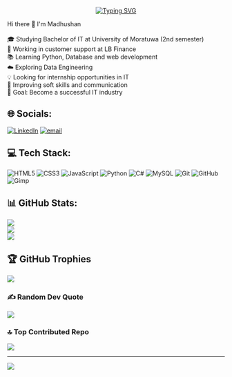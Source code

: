 <p align="center">
  <a href="https://github.com/01-Madhu">
    <img src="https://readme-typing-svg.demolab.com?font=Fira+Code&weight=600&pause=1000&color=0A66C2&center=true&vCenter=true&width=440&lines=Hi+I'm+Madhushan+Sangaralingam;Computer+Engineering+Undergraduate;Future+Tech+Entrepreneur" alt="Typing SVG" />
  </a>
</p>

Hi there 👋 I'm Madhushan<br><br>🎓 Studying Bachelor of IT at University of Moratuwa (2nd semester)<br>💼 Working in customer support at LB Finance<br>📚 Learning Python, Database and web development<br>☁️ Exploring Data Engineering<br>💡 Looking for internship opportunities in IT<br>🔄 Improving soft skills and communication<br>🧠 Goal: Become a successful IT industry


## 🌐 Socials:
[![LinkedIn](https://img.shields.io/badge/LinkedIn-%230077B5.svg?logo=linkedin&logoColor=white)](https://linkedin.com/in/madhushansangaralingam) [![email](https://img.shields.io/badge/Email-D14836?logo=gmail&logoColor=white)](mailto:sangaralingammadhushan@gmail.com) 

## 💻 Tech Stack:
![HTML5](https://img.shields.io/badge/html5-%23E34F26.svg?style=plastic&logo=html5&logoColor=white) ![CSS3](https://img.shields.io/badge/css3-%231572B6.svg?style=plastic&logo=css3&logoColor=white) ![JavaScript](https://img.shields.io/badge/javascript-%23323330.svg?style=plastic&logo=javascript&logoColor=%23F7DF1E) ![Python](https://img.shields.io/badge/python-3670A0?style=plastic&logo=python&logoColor=ffdd54) ![C#](https://img.shields.io/badge/c%23-%23239120.svg?style=plastic&logo=csharp&logoColor=white) ![MySQL](https://img.shields.io/badge/mysql-4479A1.svg?style=plastic&logo=mysql&logoColor=white) ![Git](https://img.shields.io/badge/git-%23F05033.svg?style=plastic&logo=git&logoColor=white) ![GitHub](https://img.shields.io/badge/github-%23121011.svg?style=plastic&logo=github&logoColor=white) ![Gimp](https://img.shields.io/badge/Gimp-657D8B?style=plastic&logo=gimp&logoColor=FFFFFF)

## 📊 GitHub Stats:
![](https://github-readme-stats.vercel.app/api?username=01-Madhu&theme=react&hide_border=false&include_all_commits=true&count_private=false)<br/>
![](https://nirzak-streak-stats.vercel.app/?user=01-Madhu&theme=react&hide_border=false)<br/>
![](https://github-readme-stats.vercel.app/api/top-langs/?username=01-Madhu&theme=react&hide_border=false&include_all_commits=true&count_private=false&layout=compact)

## 🏆 GitHub Trophies
![](https://github-profile-trophy.vercel.app/?username=01-Madhu&theme=react&no-frame=false&no-bg=true&margin-w=4)

### ✍️ Random Dev Quote
![](https://quotes-github-readme.vercel.app/api?type=horizontal&theme=dark)

### 🔝 Top Contributed Repo
![](https://github-contributor-stats.vercel.app/api?username=01-Madhu&limit=5&theme=react&combine_all_yearly_contributions=true)

---
[![](https://visitcount.itsvg.in/api?id=01-Madhu&icon=0&color=0)](https://visitcount.itsvg.in)

<!-- Proudly created with GPRM ( https://gprm.itsvg.in ) -->

